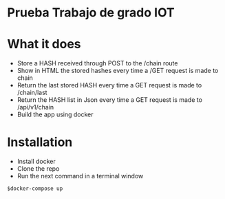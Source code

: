 # Prueba Trabajo de grado IOT

# What it does
- Store a HASH received through POST to the /chain route
- Show in HTML the stored hashes every time a /GET request is made to chain
- Return the last stored HASH every time a GET request is made to /chain/last
- Return the HASH list in Json every time a GET request is made to /api/v1/chain
- Build the app using docker


# Installation

- Install docker
- Clone the repo 
- Run the next command in a terminal window
```
$docker-compose up
```
